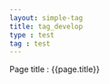 ```yaml
---
layout: simple-tag
title: tag_develop
type : test
tag : test
---
```

Page title : {{page.title}}


<!-- <ul>
{% for post in site.posts %}
  {% if post.tags contains "develop" %}
    <li>
      <a href="{{ post.url }}">{{ post.title }}</a>
    </li>
  {% endif %}
{% endfor %}
</ul> -->
